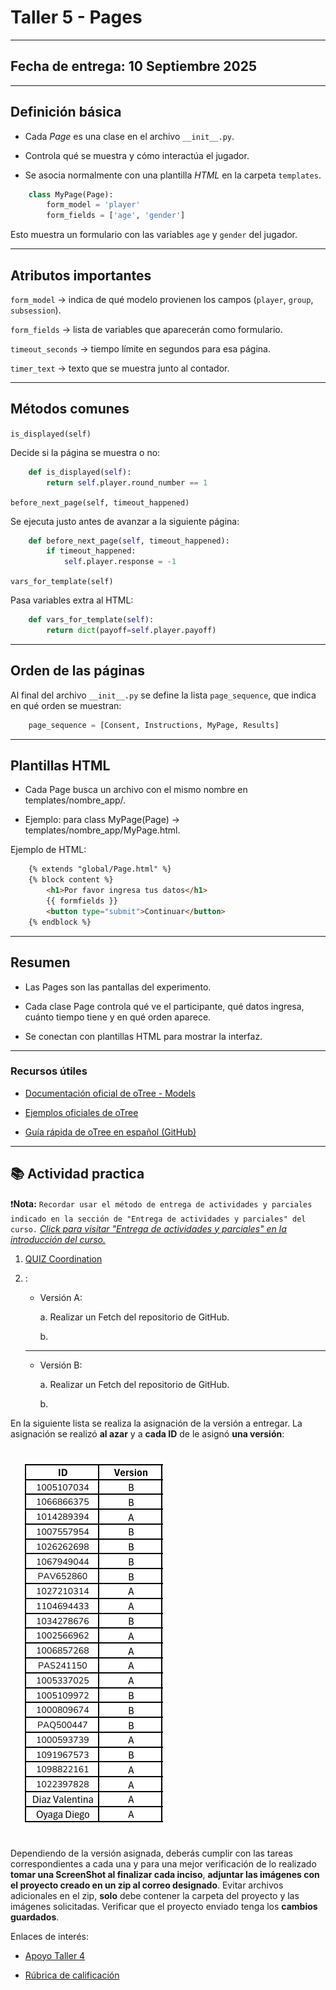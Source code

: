 # Taller 5 - Pages
---
## Fecha de entrega: 10 Septiembre 2025
---

## Definición básica

- Cada *Page* es una clase en el archivo `__init__.py`.

- Controla qué se muestra y cómo interactúa el jugador.

- Se asocia normalmente con una plantilla *HTML* en la carpeta `templates`.

```python
    class MyPage(Page):
        form_model = 'player'
        form_fields = ['age', 'gender']
```

Esto muestra un formulario con las variables `age` y `gender` del jugador.

---

## Atributos importantes

`form_model` → indica de qué modelo provienen los campos (`player`, `group`, `subsession`).

`form_fields` → lista de variables que aparecerán como formulario.

`timeout_seconds` → tiempo límite en segundos para esa página.

`timer_text` → texto que se muestra junto al contador.

---

## Métodos comunes

`is_displayed(self)`

Decide si la página se muestra o no:

```python
    def is_displayed(self):
        return self.player.round_number == 1
```

`before_next_page(self, timeout_happened)`

Se ejecuta justo antes de avanzar a la siguiente página:

```python
    def before_next_page(self, timeout_happened):
        if timeout_happened:
            self.player.response = -1
```

`vars_for_template(self)`

Pasa variables extra al HTML:

```python
    def vars_for_template(self):
        return dict(payoff=self.player.payoff)
```

---

## Orden de las páginas

Al final del archivo `__init__.py` se define la lista `page_sequence`, que indica en qué orden se muestran:

```python
    page_sequence = [Consent, Instructions, MyPage, Results]
```

---

## Plantillas HTML

- Cada Page busca un archivo con el mismo nombre en templates/nombre_app/.

- Ejemplo: para class MyPage(Page) → templates/nombre_app/MyPage.html.

Ejemplo de HTML:

```html
    {% extends "global/Page.html" %}
    {% block content %}
        <h1>Por favor ingresa tus datos</h1>
        {{ formfields }}
        <button type="submit">Continuar</button>
    {% endblock %}
```

---

## Resumen

- Las Pages son las pantallas del experimento.

- Cada clase Page controla qué ve el participante, qué datos ingresa, cuánto tiempo tiene y en qué orden aparece.

- Se conectan con plantillas HTML para mostrar la interfaz.

---

### Recursos útiles

- [Documentación oficial de oTree - Models](https://otree.readthedocs.io/en/latest/pages.html)

- [Ejemplos oficiales de oTree](https://www.otreehub.com/)

- [Guía rápida de oTree en español (GitHub)](https://github.com/otree-org/otree)

---
## 📚 Actividad practica 


❗**Nota:** `Recordar usar el método de entrega de actividades y parciales indicado en la sección de "Entrega de actividades y parciales" del curso.` *[Click para visitar "Entrega de actividades y parciales" en la introducción del curso.](../../README.md)*

1. [QUIZ Coordination](https://forms.gle/fkPgumXodH44Xj5i9)

2. :

    - Versión A:

        a. Realizar un Fetch del repositorio de GitHub.

        b. 

    ---

    - Versión B:

        a. Realizar un Fetch del repositorio de GitHub.

        b. 

En la siguiente lista se realiza la asignación de la versión a entregar. La asignación se realizó **al azar** y a **cada ID** de le asignó **una versión**: 

<img src="../../imgs/5/Lista_Taller_5.png" style="margin: 20px;">

Dependiendo de la versión asignada, deberás cumplir con las tareas correspondientes a cada una y para una mejor verificación de lo realizado **tomar una ScreenShot al finalizar cada inciso**, **adjuntar las imágenes con el proyecto creado en un zip al correo designado**. Evitar archivos adicionales en el zip, **solo** debe contener la carpeta del proyecto y las imágenes solicitadas. Verificar que el proyecto enviado tenga los **cambios guardados**.

Enlaces de interés:

- [Apoyo Taller 4]()

- [Rúbrica de calificación]()